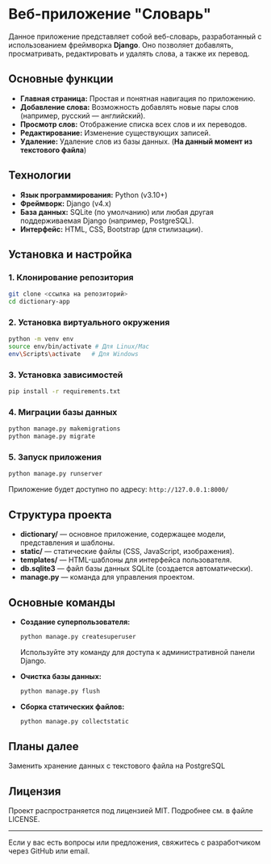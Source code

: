 # Веб-приложение "Словарь"

Данное приложение представляет собой веб-словарь, разработанный с использованием фреймворка **Django**. Оно позволяет добавлять, просматривать, редактировать и удалять слова, а также их перевод.

## Основные функции

- **Главная страница:** Простая и понятная навигация по приложению.
- **Добавление слова:** Возможность добавлять новые пары слов (например, русский — английский).
- **Просмотр слов:** Отображение списка всех слов и их переводов.
- **Редактирование:** Изменение существующих записей.
- **Удаление:** Удаление слов из базы данных. (**На данный момент из текстового файла**)

## Технологии

- **Язык программирования:** Python (v3.10+)
- **Фреймворк:** Django (v4.x)
- **База данных:** SQLite (по умолчанию) или любая другая поддерживаемая Django (например, PostgreSQL).
- **Интерфейс:** HTML, CSS, Bootstrap (для стилизации).

## Установка и настройка

### 1. Клонирование репозитория

```bash
git clone <ссылка на репозиторий>
cd dictionary-app
```

### 2. Установка виртуального окружения

```bash
python -m venv env
source env/bin/activate # Для Linux/Mac
env\Scripts\activate   # Для Windows
```

### 3. Установка зависимостей

```bash
pip install -r requirements.txt
```

### 4. Миграции базы данных

```bash
python manage.py makemigrations
python manage.py migrate
```

### 5. Запуск приложения

```bash
python manage.py runserver
```

Приложение будет доступно по адресу: `http://127.0.0.1:8000/`

## Структура проекта

- **dictionary/** — основное приложение, содержащее модели, представления и шаблоны.
- **static/** — статические файлы (CSS, JavaScript, изображения).
- **templates/** — HTML-шаблоны для интерфейса пользователя.
- **db.sqlite3** — файл базы данных SQLite (создается автоматически).
- **manage.py** — команда для управления проектом.

## Основные команды

- **Создание суперпользователя:**
  ```bash
  python manage.py createsuperuser
  ```
  Используйте эту команду для доступа к административной панели Django.

- **Очистка базы данных:**
  ```bash
  python manage.py flush
  ```

- **Сборка статических файлов:**
  ```bash
  python manage.py collectstatic
  ```

## Планы далее 
Заменить хранение данных с текстового файла на PostgreSQL 

## Лицензия

Проект распространяется под лицензией MIT. Подробнее см. в файле LICENSE.

---

Если у вас есть вопросы или предложения, свяжитесь с разработчиком через GitHub или email.

